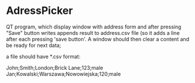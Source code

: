 # AdressPicker

QT program, which display window with address form and after pressing "Save" button writes appends result to address.csv file (so it adds a line after each pressing 'save button'. A window should then clear a content and be ready for next data;

a file should have *.csv format:

John;Smith;London;Brick Lane;123;male
Jan;Kowalski;Warszawa;Nowowiejska;120;male
